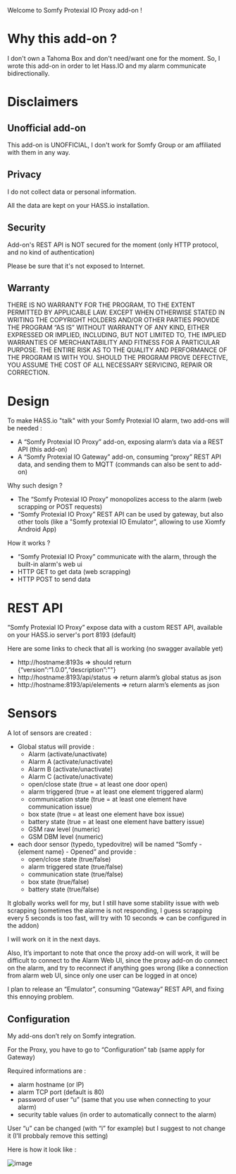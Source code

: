 Welcome to Somfy Protexial IO Proxy add-on !



# Why this add-on ?

I don't own a Tahoma Box and don't need/want one for the moment. So, I wrote this add-on in order to let Hass.IO and my alarm communicate bidirectionally.



# Disclaimers



## Unofficial add-on

This add-on is UNOFFICIAL, I don't work for Somfy Group or am affiliated with them in any way.



## Privacy

I do not collect data or personal information.

All the data are kept on your HASS.io installation.



## Security

Add-on's REST API is NOT secured for the moment (only HTTP protocol, and no kind of authentication)

Please be sure that it's not exposed to Internet.



## Warranty

THERE IS NO WARRANTY FOR THE PROGRAM, TO THE EXTENT PERMITTED BY APPLICABLE LAW. EXCEPT WHEN OTHERWISE STATED IN WRITING THE COPYRIGHT HOLDERS AND/OR OTHER PARTIES PROVIDE THE PROGRAM “AS IS” WITHOUT WARRANTY OF ANY KIND, EITHER EXPRESSED OR IMPLIED, INCLUDING, BUT NOT LIMITED TO, THE IMPLIED WARRANTIES OF MERCHANTABILITY AND FITNESS FOR A PARTICULAR PURPOSE. THE ENTIRE RISK AS TO THE QUALITY AND PERFORMANCE OF THE PROGRAM IS WITH YOU. SHOULD THE PROGRAM PROVE DEFECTIVE, YOU ASSUME THE COST OF ALL NECESSARY SERVICING, REPAIR OR CORRECTION.



# Design



To make HASS.io "talk" with your Somfy Protexial IO alarm, two add-ons will be needed :

- A “Somfy Protexial IO Proxy” add-on, exposing alarm’s data via a REST API (this add-on)
- A “Somfy Protexial IO Gateway” add-on, consuming “proxy” REST API data, and sending them to MQTT (commands can also be sent to add-on)



Why such design ?

- The “Somfy Protexial IO Proxy” monopolizes access to the alarm (web scrapping or POST requests)
- “Somfy Protexial IO Proxy” REST API can be used by gateway, but also other tools (like a "Somfy protexial IO Emulator", allowing to use Xiomfy Android App)



How it works ?

* “Somfy Protexial IO Proxy” communicate with the alarm, through the built-in alarm's web ui
* HTTP GET to get data (web scrapping)
* HTTP POST to send data



# REST API



“Somfy Protexial IO Proxy” expose data with a custom REST API, available on your HASS.io server's port 8193 (default)



Here are some links to check that all is working (no swagger available yet)

* http://hostname:8193s => should return {“version”:“1.0.0”,“description”:""}
* http://hostname:8193/api/status => return alarm’s global status as json
* http://hostname:8193/api/elements => return alarm’s elements as json



# Sensors



A lot of sensors are created :

- Global status will provide :
  - Alarm (activate/unactivate)
  - Alarm A (activate/unactivate)
  - Alarm B (activate/unactivate)
  - Alarm C (activate/unactivate)
  - open/close state (true = at least one door open)
  - alarm triggered (true = at least one element triggered alarm)
  - communication state (true = at least one element have communication issue)
  - box state (true = at least one element have box issue)
  - battery state (true = at least one element have battery issue)
  - GSM raw level (numeric)
  - GSM DBM level (numeric)
- each door sensor (typedo, typedovitre) will be named “Somfy - {element name} - Opened” and provide :
  - open/close state (true/false)
  - alarm triggered state (true/false)
  - communication state (true/false)
  - box state (true/false)
  - battery state (true/false)

It globally works well for my, but I still have some stability issue with web scrapping (sometimes the alarme is not responding, I guess scrapping every 5 seconds is too fast, will try with 10 seconds => can be configured in the addon)

I will work on it in the next days.



Also, It’s important to note that once the proxy add-on will work, it will be difficult to connect to the Alarm Web UI, since the proxy add-on do connect on the alarm, and try to reconnect if anything goes wrong (like a connection from alarm web UI, since only one user can be logged in at once)

I plan to release an “Emulator”, consuming “Gateway” REST API, and fixing this ennoying problem.





## Configuration



My add-ons don’t rely on Somfy integration.

For the Proxy, you have to go to “Configuration” tab (same apply for Gateway)

Required informations are :

- alarm hostname (or IP)
- alarm TCP port (default is 80)
- password of user “u” (same that you use when connecting to your alarm)
- security table values (in order to automatically connect to the alarm)

User “u” can be changed (with “i” for example) but I suggest to not change it (I’ll probbaly remove this setting)

Here is how it look like :



![image](https://community-assets.home-assistant.io/optimized/3X/5/8/58f073589554bb28bf4ce5df7663704c497ed715_2_591x500.png)

